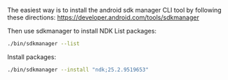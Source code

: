 The easiest way is to install the android sdk manager CLI tool by following these directions: https://developer.android.com/tools/sdkmanager

Then use sdkmanager to install NDK
List packages:
```sh
./bin/sdkmanager --list
```

Install packages:
```sh
./bin/sdkmanager --install "ndk;25.2.9519653"
```